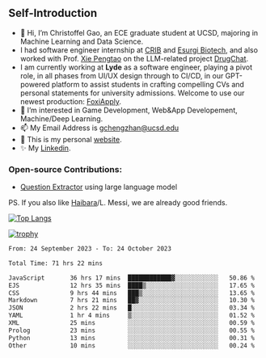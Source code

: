 ## Self-Introduction
- 👋 Hi, I’m Christoffel Gao, an ECE graduate student at UCSD, majoring in Machine Learning and Data Science.
- I had software engineer internship at [CRIB](https://www.linkedin.com/company/trycrib/) and [Esurgi Biotech](https://myesurgi.com/), and also worked with Prof. [Xie Pengtao](https://pengtaoxie.github.io/) on the LLM-related project [DrugChat](https://github.com/UCSD-AI4H/drugchat).
- I am currently working at **Lyde** as a software engineer, playing a pivot role, in all phases from UI/UX design through to CI/CD, in our GPT-powered platform to assist students in crafting compelling CVs and personal statements for university admissions. Welcome to use our newest production: [FoxiApply](https://lyde.io).
- 👀 I’m interested in Game Development, Web&App Developement, Machine/Deep Learning.
- 📫 My Email Address is gchengzhan@ucsd.edu
- 🌱 This is my personal [website](https://gaochengzhan.netlify.app/).
- ✨ My [Linkedin](https://www.linkedin.com/in/chengzhan-christoffel-gao/).

### Open-source Contributions:
- [Question Extractor](https://github.com/nestordemeure/question_extractor) using large language model

PS. If you also like [Haibara](https://www.detectiveconanworld.com/wiki/Ai_Haibara)/L. Messi, we are already good friends.

[![Top Langs](https://github-readme-stats.vercel.app/api/top-langs/?username=gaochengzhan&layout=compact&exclude_repo=CNN-based-Image-Recognition-for-AsianGiant-Hornets,Machine-Learning-and-Data-Computing-Tongji,NLP-on-Blogs-during-COVID-19-Pandemic,CSE258-Web-Mining-and-Recommder-System,Stock-Prediction-using-LSTM-Model)](https://github.com/anuraghazra/github-readme-stats)

[![trophy](https://github-profile-trophy.vercel.app/?username=gaochengzhan&theme=flat&row=1&margin-w=12)](https://github.com/ryo-ma/github-profile-trophy)

<!--START_SECTION:waka-->

```txt
From: 24 September 2023 - To: 24 October 2023

Total Time: 71 hrs 22 mins

JavaScript       36 hrs 17 mins  ████████████▓░░░░░░░░░░░░   50.86 %
EJS              12 hrs 35 mins  ████▒░░░░░░░░░░░░░░░░░░░░   17.65 %
CSS              9 hrs 44 mins   ███▒░░░░░░░░░░░░░░░░░░░░░   13.65 %
Markdown         7 hrs 21 mins   ██▓░░░░░░░░░░░░░░░░░░░░░░   10.30 %
JSON             2 hrs 22 mins   █░░░░░░░░░░░░░░░░░░░░░░░░   03.34 %
YAML             1 hr 4 mins     ▒░░░░░░░░░░░░░░░░░░░░░░░░   01.52 %
XML              25 mins         ░░░░░░░░░░░░░░░░░░░░░░░░░   00.59 %
Prolog           23 mins         ░░░░░░░░░░░░░░░░░░░░░░░░░   00.55 %
Python           13 mins         ░░░░░░░░░░░░░░░░░░░░░░░░░   00.31 %
Other            10 mins         ░░░░░░░░░░░░░░░░░░░░░░░░░   00.24 %
```

<!--END_SECTION:waka-->

<!---
gaochengzhan/gaochengzhan is a ✨ special ✨ repository because its `README.md` (this file) appears on your GitHub profile.
You can click the Preview link to take a look at your changes.
--->
